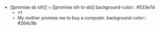 - [[promise sb sth]] = [[promise sth to sb]]
  background-color:: #533e7d
	- *1
	- My mother promise me to buy a computer.
	  background-color:: #264c9b